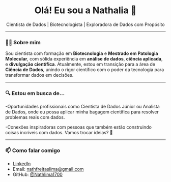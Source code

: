 <h1 align="center">Olá! Eu sou a Nathalia 👋</h1>

<p align="center">
  Cientista de Dados | Biotecnologista | Exploradora de Dados com Propósito
</p>

---

### 👩‍🔬 Sobre mim

Sou cientista com formação em **Biotecnologia** e **Mestrado em Patologia Molecular**, com sólida experiência em **análise de dados**, **ciência aplicada**, e **divulgação científica**. Atualmente, estou em transição para a área de **Ciência de Dados**, unindo o rigor científico com o poder da tecnologia para transformar dados em decisões.

---

### 🔍 Estou em busca de...

-Oportunidades profissionais como Cientista de Dados Júnior ou Analista de Dados,
onde eu possa aplicar minha bagagem científica para resolver problemas reais com dados.

-Conexões inspiradoras com pessoas que também estão construindo coisas incríveis com dados. Vamos trocar ideias? 🚀


---

### 📫 Como falar comigo

- [LinkedIn](https://www.linkedin.com/in/nathlima1700/)  
- Email: nathfreitaslima@gmail.com 
- GitHub: [@Nathlima1700](https://github.com/Nathlima1700)
